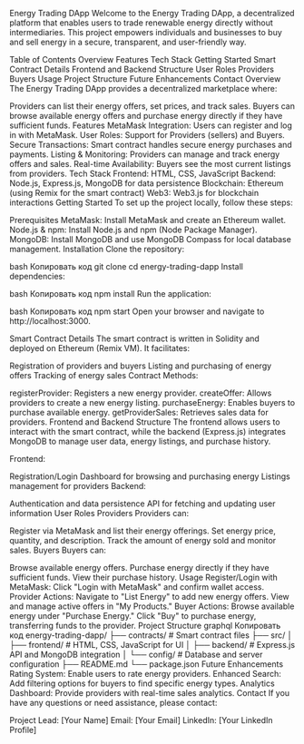 Energy Trading DApp
Welcome to the Energy Trading DApp, a decentralized platform that enables users to trade renewable energy directly without intermediaries. This project empowers individuals and businesses to buy and sell energy in a secure, transparent, and user-friendly way.

Table of Contents
Overview
Features
Tech Stack
Getting Started
Smart Contract Details
Frontend and Backend Structure
User Roles
Providers
Buyers
Usage
Project Structure
Future Enhancements
Contact
Overview
The Energy Trading DApp provides a decentralized marketplace where:

Providers can list their energy offers, set prices, and track sales.
Buyers can browse available energy offers and purchase energy directly if they have sufficient funds.
Features
MetaMask Integration: Users can register and log in with MetaMask.
User Roles: Support for Providers (sellers) and Buyers.
Secure Transactions: Smart contract handles secure energy purchases and payments.
Listing & Monitoring: Providers can manage and track energy offers and sales.
Real-time Availability: Buyers see the most current listings from providers.
Tech Stack
Frontend: HTML, CSS, JavaScript
Backend: Node.js, Express.js, MongoDB for data persistence
Blockchain: Ethereum (using Remix for the smart contract)
Web3: Web3.js for blockchain interactions
Getting Started
To set up the project locally, follow these steps:

Prerequisites
MetaMask: Install MetaMask and create an Ethereum wallet.
Node.js & npm: Install Node.js and npm (Node Package Manager).
MongoDB: Install MongoDB and use MongoDB Compass for local database management.
Installation
Clone the repository:

bash
Копировать код
git clone <repository-url>
cd energy-trading-dapp
Install dependencies:

bash
Копировать код
npm install
Run the application:

bash
Копировать код
npm start
Open your browser and navigate to http://localhost:3000.

Smart Contract Details
The smart contract is written in Solidity and deployed on Ethereum (Remix VM). It facilitates:

Registration of providers and buyers
Listing and purchasing of energy offers
Tracking of energy sales
Contract Methods:

registerProvider: Registers a new energy provider.
createOffer: Allows providers to create a new energy listing.
purchaseEnergy: Enables buyers to purchase available energy.
getProviderSales: Retrieves sales data for providers.
Frontend and Backend Structure
The frontend allows users to interact with the smart contract, while the backend (Express.js) integrates MongoDB to manage user data, energy listings, and purchase history.

Frontend:

Registration/Login
Dashboard for browsing and purchasing energy
Listings management for providers
Backend:

Authentication and data persistence
API for fetching and updating user information
User Roles
Providers
Providers can:

Register via MetaMask and list their energy offerings.
Set energy price, quantity, and description.
Track the amount of energy sold and monitor sales.
Buyers
Buyers can:

Browse available energy offers.
Purchase energy directly if they have sufficient funds.
View their purchase history.
Usage
Register/Login with MetaMask: Click "Login with MetaMask" and confirm wallet access.
Provider Actions:
Navigate to "List Energy" to add new energy offers.
View and manage active offers in "My Products."
Buyer Actions:
Browse available energy under "Purchase Energy."
Click "Buy" to purchase energy, transferring funds to the provider.
Project Structure
graphql
Копировать код
energy-trading-dapp/
├── contracts/           # Smart contract files
├── src/
│   ├── frontend/        # HTML, CSS, JavaScript for UI
│   ├── backend/         # Express.js API and MongoDB integration
│   └── config/          # Database and server configuration
├── README.md
└── package.json
Future Enhancements
Rating System: Enable users to rate energy providers.
Enhanced Search: Add filtering options for buyers to find specific energy types.
Analytics Dashboard: Provide providers with real-time sales analytics.
Contact
If you have any questions or need assistance, please contact:

Project Lead: [Your Name]
Email: [Your Email]
LinkedIn: [Your LinkedIn Profile]

